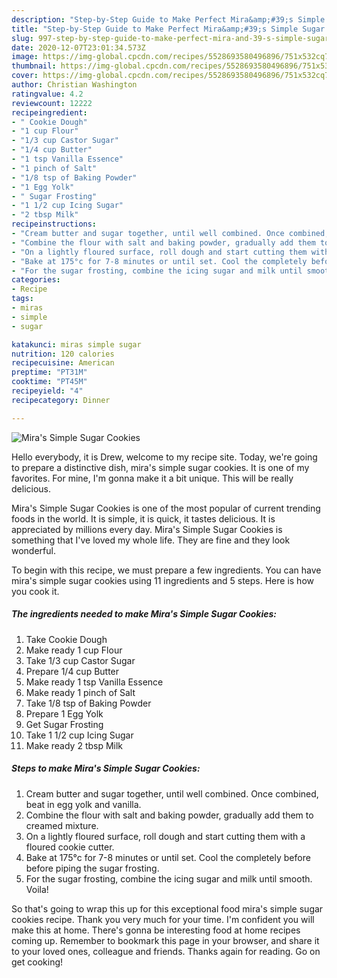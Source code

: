 ```yaml
---
description: "Step-by-Step Guide to Make Perfect Mira&amp;#39;s Simple Sugar Cookies"
title: "Step-by-Step Guide to Make Perfect Mira&amp;#39;s Simple Sugar Cookies"
slug: 997-step-by-step-guide-to-make-perfect-mira-and-39-s-simple-sugar-cookies
date: 2020-12-07T23:01:34.573Z
image: https://img-global.cpcdn.com/recipes/5528693580496896/751x532cq70/miras-simple-sugar-cookies-recipe-main-photo.jpg
thumbnail: https://img-global.cpcdn.com/recipes/5528693580496896/751x532cq70/miras-simple-sugar-cookies-recipe-main-photo.jpg
cover: https://img-global.cpcdn.com/recipes/5528693580496896/751x532cq70/miras-simple-sugar-cookies-recipe-main-photo.jpg
author: Christian Washington
ratingvalue: 4.2
reviewcount: 12222
recipeingredient:
- " Cookie Dough"
- "1 cup Flour"
- "1/3 cup Castor Sugar"
- "1/4 cup Butter"
- "1 tsp Vanilla Essence"
- "1 pinch of Salt"
- "1/8 tsp of Baking Powder"
- "1 Egg Yolk"
- " Sugar Frosting"
- "1 1/2 cup Icing Sugar"
- "2 tbsp Milk"
recipeinstructions:
- "Cream butter and sugar together, until well combined. Once combined, beat in egg yolk and vanilla."
- "Combine the flour with salt and baking powder, gradually add them to creamed mixture."
- "On a lightly floured surface, roll dough and start cutting them with a floured cookie cutter."
- "Bake at 175°c for 7-8 minutes or until set. Cool the completely before before piping the sugar frosting."
- "For the sugar frosting, combine the icing sugar and milk until smooth. Voila!"
categories:
- Recipe
tags:
- miras
- simple
- sugar

katakunci: miras simple sugar 
nutrition: 120 calories
recipecuisine: American
preptime: "PT31M"
cooktime: "PT45M"
recipeyield: "4"
recipecategory: Dinner

---
```



![Mira&#39;s Simple Sugar Cookies](https://img-global.cpcdn.com/recipes/5528693580496896/751x532cq70/miras-simple-sugar-cookies-recipe-main-photo.jpg)

Hello everybody, it is Drew, welcome to my recipe site. Today, we're going to prepare a distinctive dish, mira&#39;s simple sugar cookies. It is one of my favorites. For mine, I'm gonna make it a bit unique. This will be really delicious.

Mira&#39;s Simple Sugar Cookies is one of the most popular of current trending foods in the world. It is simple, it is quick, it tastes delicious. It is appreciated by millions every day. Mira&#39;s Simple Sugar Cookies is something that I've loved my whole life. They are fine and they look wonderful.




To begin with this recipe, we must prepare a few ingredients. You can have mira&#39;s simple sugar cookies using 11 ingredients and 5 steps. Here is how you cook it.

<!--inarticleads1-->

##### The ingredients needed to make Mira&#39;s Simple Sugar Cookies:

1. Take  Cookie Dough
1. Make ready 1 cup Flour
1. Take 1/3 cup Castor Sugar
1. Prepare 1/4 cup Butter
1. Make ready 1 tsp Vanilla Essence
1. Make ready 1 pinch of Salt
1. Take 1/8 tsp of Baking Powder
1. Prepare 1 Egg Yolk
1. Get  Sugar Frosting
1. Take 1 1/2 cup Icing Sugar
1. Make ready 2 tbsp Milk




<!--inarticleads2-->

##### Steps to make Mira&#39;s Simple Sugar Cookies:

1. Cream butter and sugar together, until well combined. Once combined, beat in egg yolk and vanilla.
1. Combine the flour with salt and baking powder, gradually add them to creamed mixture.
1. On a lightly floured surface, roll dough and start cutting them with a floured cookie cutter.
1. Bake at 175°c for 7-8 minutes or until set. Cool the completely before before piping the sugar frosting.
1. For the sugar frosting, combine the icing sugar and milk until smooth. Voila!




So that's going to wrap this up for this exceptional food mira&#39;s simple sugar cookies recipe. Thank you very much for your time. I'm confident you will make this at home. There's gonna be interesting food at home recipes coming up. Remember to bookmark this page in your browser, and share it to your loved ones, colleague and friends. Thanks again for reading. Go on get cooking!
